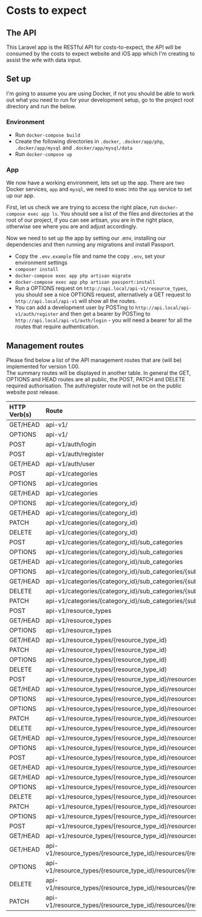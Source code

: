 # Costs to expect

## The API

This Laravel app is the RESTful API for costs-to-expect, the API will be consumed by the 
costs to expect website and iOS app which I'm creating to assist the wife with data input.

## Set up

I'm going to assume you are using Docker, if not you should be able to work out what you need to run for your 
development setup, go to the project root directory and run the below.

### Environment

* Run `docker-compose build`
* Create the following directories in `.docker`, `.docker/app/php`, `.docker/app/mysql` and `.docker/app/mysql/data`
* Run `docker-compose up`

### App

We now have a working environment, lets set up the app. There are two Docker services, `app` and `mysql`, we need to 
exec into the `app` service to set up our app.

First, let us check we are trying to access the right place, run `docker-compose exec app ls`. You should see a list 
of the files and directories at the root of our project, if you can see artisan, you are in the right place, 
otherwise see where you are and adjust accordingly.

Now we need to set up the app by setting our .env, installing our dependencies and then running any migrations and 
install Passport.

* Copy the `.env.example` file and name the copy `.env`, set  your environment settings
* `composer install`
* `docker-compose exec app php artisan migrate`
* `docker-compose exec app php artisan passport:install`
* Run a OPTIONS request on `http://api.local/api-v1/resource_types`, you should see a nice OPTIONS request, 
alternatively a GET request to `http://api.local/api-v1` will show all the routes.
* You can add a development user by POSTing to `http://api.local/api-v1/auth/register` and then get a bearer by 
POSTing to `http://api.local/api-v1/auth/login` - you will need a bearer for all the routes that require authentication.

## Management routes

Please find below a list of the API management routes that are (will be) implemented for version 1.00.  
The summary routes will be displayed in another table. In general the GET, OPTIONS and HEAD routes are all public, 
the POST, PATCH and DELETE required authorisation. The auth/register route will not be on the public website 
post release. 

| HTTP Verb(s) | Route |
| :--- | :--- |
| GET/HEAD | api-v1/ |
| OPTIONS  | api-v1/ | 
| POST     | api-v1/auth/login |
| POST     | api-v1/auth/register |
| GET/HEAD | api-v1/auth/user |
| POST     | api-v1/categories |
| OPTIONS  | api-v1/categories |
| GET/HEAD | api-v1/categories |
| OPTIONS  | api-v1/categories/{category_id} |
| GET/HEAD | api-v1/categories/{category_id} |
| PATCH    | api-v1/categories/{category_id} |
| DELETE   | api-v1/categories/{category_id} |
| POST     | api-v1/categories/{category_id}/sub_categories |
| OPTIONS  | api-v1/categories/{category_id}/sub_categories |
| GET/HEAD | api-v1/categories/{category_id}/sub_categories |
| OPTIONS  | api-v1/categories/{category_id}/sub_categories/{sub_category_id} |
| GET/HEAD | api-v1/categories/{category_id}/sub_categories/{sub_category_id} |
| DELETE   | api-v1/categories/{category_id}/sub_categories/{sub_category_id} |
| PATCH    | api-v1/categories/{category_id}/sub_categories/{sub_category_id} |
| POST     | api-v1/resource_types |
| GET/HEAD | api-v1/resource_types |
| OPTIONS  | api-v1/resource_types |
| GET/HEAD | api-v1/resource_types/{resource_type_id} |
| PATCH    | api-v1/resource_types/{resource_type_id} |
| OPTIONS  | api-v1/resource_types/{resource_type_id} | 
| DELETE   | api-v1/resource_types/{resource_type_id} |
| POST     | api-v1/resource_types/{resource_type_id}/resources |
| GET/HEAD | api-v1/resource_types/{resource_type_id}/resources |
| OPTIONS  | api-v1/resource_types/{resource_type_id}/resources |
| OPTIONS  | api-v1/resource_types/{resource_type_id}/resources/{resource_id} |
| PATCH    | api-v1/resource_types/{resource_type_id}/resources/{resource_id} |
| DELETE   | api-v1/resource_types/{resource_type_id}/resources/{resource_id} |
| GET/HEAD | api-v1/resource_types/{resource_type_id}/resources/{resource_id} |
| OPTIONS  | api-v1/resource_types/{resource_type_id}/resources/{resource_id}/items |
| POST     | api-v1/resource_types/{resource_type_id}/resources/{resource_id}/items |
| GET/HEAD | api-v1/resource_types/{resource_type_id}/resources/{resource_id}/items |
| GET/HEAD | api-v1/resource_types/{resource_type_id}/resources/{resource_id}/items/{item_id} |
| OPTIONS  | api-v1/resource_types/{resource_type_id}/resources/{resource_id}/items/{item_id} |
| DELETE   | api-v1/resource_types/{resource_type_id}/resources/{resource_id}/items/{item_id} |
| PATCH    | api-v1/resource_types/{resource_type_id}/resources/{resource_id}/items/{item_id} |
| OPTIONS  | api-v1/resource_types/{resource_type_id}/resources/{resource_id}/items/category |
| POST     | api-v1/resource_types/{resource_type_id}/resources/{resource_id}/items/category |
| GET/HEAD | api-v1/resource_types/{resource_type_id}/resources/{resource_id}/items/category |
| GET/HEAD | api-v1/resource_types/{resource_type_id}/resources/{resource_id}/items/{item_id}/category/{item_category_id} |
| OPTIONS  | api-v1/resource_types/{resource_type_id}/resources/{resource_id}/items/{item_id}/category/{item_category_id} |
| DELETE   | api-v1/resource_types/{resource_type_id}/resources/{resource_id}/items/{item_id}/category/{item_category_id} |
| PATCH    | api-v1/resource_types/{resource_type_id}/resources/{resource_id}/items/{item_id}/category/{item_category_id} |
